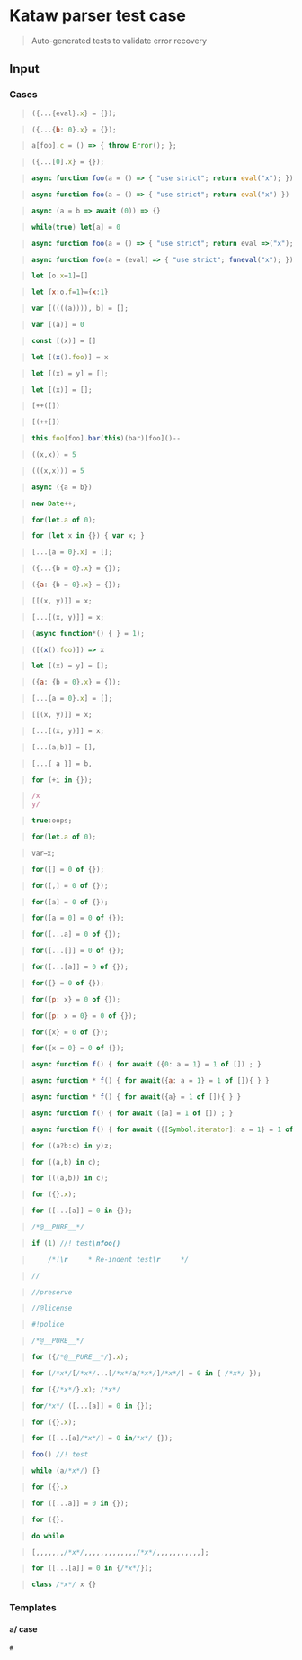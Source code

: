 # Kataw parser test case

> Auto-generated tests to validate error recovery
>

## Input

### Cases

> `````js
> ({...{eval}.x} = {});
> `````

> `````js
> ({...{b: 0}.x} = {});
> `````

> `````js
> a[foo].c = () => { throw Error(); };
> `````

> `````js
> ({...[0].x} = {});
> `````

> `````js
> async function foo(a = () => { "use strict"; return eval("x"); }) {}
> `````

> `````js
> async function foo(a = () => { "use strict"; return eval("x") }) { var x; return a(); }
> `````

> `````js
> async (a = b => await (0)) => {}
> `````

> `````js
> while(true) let[a] = 0
> `````

> `````js
> async function foo(a = () => { "use strict"; return eval =>("x"); }) {}
> `````

> `````js
> async function foo(a = (eval) => { "use strict"; funeval("x"); }) {}
> `````

> `````js
> let [o.x=1]=[]
> `````

> `````js
> let {x:o.f=1}={x:1}
> `````

> `````js
> var [((((a)))), b] = [];
> `````

> `````js
> var [(a)] = 0
> `````

> `````js
> const [(x)] = []
> `````

> `````js
> let [(x().foo)] = x
> `````

> `````js
> let [(x) = y] = [];
> `````

> `````js
> let [(x)] = [];
> `````

> `````js
> [++([])
> `````

> `````js
> [(++[])
> `````

> `````js
> this.foo[foo].bar(this)(bar)[foo]()--
> `````

> `````js
> ((x,x)) = 5
> `````

> `````js
> (((x,x))) = 5
> `````

> `````js
> async ({a = b})
> `````

> `````js
> new Date++;
> `````

> `````js
> for(let.a of 0);
> `````

> `````js
> for (let x in {}) { var x; }
> `````

> `````js
> [...{a = 0}.x] = [];
> `````

> `````js
> ({...{b = 0}.x} = {});
> `````

> `````js
> ({a: {b = 0}.x} = {});
> `````

> `````js
> [[(x, y)]] = x;
> `````

> `````js
> [...[(x, y)]] = x;
> `````

> `````js
> (async function*() { } = 1);
> `````

> `````js
> ([(x().foo)]) => x
> `````

> `````js
> let [(x) = y] = [];
> `````

> `````js
> ({a: {b = 0}.x} = {});
> `````

> `````js
> [...{a = 0}.x] = [];
> `````

> `````js
> [[(x, y)]] = x;
> `````

> `````js
> [...[(x, y)]] = x;
> `````

> `````js
> [...(a,b)] = [],
> `````

> `````js
> [...{ a }] = b,
> `````

> `````js
> for (+i in {});
> `````

> `````js
> /x
> y/
> `````

> `````js
> true:oops;
> `````

> `````js
> for(let.a of 0);
> `````

> `````js
> var x;
> `````

> `````js
> for([] = 0 of {});
> `````

> `````js
> for([,] = 0 of {});
> `````

> `````js
> for([a] = 0 of {});
> `````

> `````js
> for([a = 0] = 0 of {});
> `````

> `````js
> for([...a] = 0 of {});
> `````

> `````js
> for([...[]] = 0 of {});
> `````

> `````js
> for([...[a]] = 0 of {});
> `````

> `````js
> for({} = 0 of {});
> `````

> `````js
> for({p: x} = 0 of {});
> `````

> `````js
> for({p: x = 0} = 0 of {});
> `````

> `````js
> for({x} = 0 of {});
> `````

> `````js
> for({x = 0} = 0 of {});
> `````

> `````js
> async function f() { for await ({0: a = 1} = 1 of []) ; }
> `````

> `````js
> async function * f() { for await({a: a = 1} = 1 of []){ } }
> `````

> `````js
> async function * f() { for await({a} = 1 of []){ } }
> `````

> `````js
> async function f() { for await ([a] = 1 of []) ; }
> `````

> `````js
> async function f() { for await ({[Symbol.iterator]: a = 1} = 1 of []) ; }
> `````

> `````js
> for ((a?b:c) in y)z;
> `````

> `````js
> for ((a,b) in c);
> `````

> `````js
> for (((a,b)) in c);
> `````

> `````js
> for ({}.x);
> `````

> `````js
> for ([...[a]] = 0 in {});
> `````

> `````js
> /*@__PURE__*/
> `````

> `````js
> if (1) //! test\nfoo()
> `````

> `````js
>     /*!\r     * Re-indent test\r     */
> `````

> `````js
> //
> `````

> `````js
> //preserve
> `````

> `````js
> //@license
> `````

> `````js
> #!police
> `````

> `````js
> /*@__PURE__*/
> `````

> `````js
> for ({/*@__PURE__*/}.x);
> `````

> `````js
> for (/*x*/[/*x*/...[/*x*/a/*x*/]/*x*/] = 0 in { /*x*/ });
> `````

> `````js
> for ({/*x*/}.x); /*x*/
> `````

> `````js
> for/*x*/ ([...[a]] = 0 in {});
> `````

> `````js
> for ({}.x);
> `````

> `````js
> for ([...[a]/*x*/] = 0 in/*x*/ {});
> `````

> `````js
> foo() //! test
> `````

> `````js
> while (a/*x*/) {}
> `````

> `````js
> for ({}.x
> `````

> `````js
> for ([...a]] = 0 in {});
> `````

> `````js
> for ({}.
> `````

> `````js
> do while
> `````

> `````js
> [,,,,,,,/*x*/,,,,,,,,,,,,,/*x*/,,,,,,,,,,,];
> `````

> `````js
> for ([...[a]] = 0 in {/*x*/});
> `````

> `````js
> class /*x*/ x {}
> `````

### Templates

#### a/ case

`````js
#
`````
